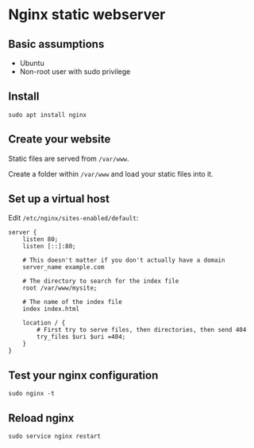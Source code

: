 # Nginx static webserver

## Basic assumptions
+ Ubuntu
+ Non-root user with sudo privilege

## Install
```
sudo apt install nginx
```

## Create your website

Static files are served from `/var/www`.

Create a folder within `/var/www` and load your static files into it.

## Set up a virtual host

Edit `/etc/nginx/sites-enabled/default`:
```
server {
    listen 80;
    listen [::]:80;

    # This doesn't matter if you don't actually have a domain
    server_name example.com

    # The directory to search for the index file
    root /var/www/mysite;

    # The name of the index file
    index index.html

    location / {
        # First try to serve files, then directories, then send 404
        try_files $uri $uri =404;
    }
}
```

## Test your nginx configuration
```
sudo nginx -t
```

## Reload nginx
```
sudo service nginx restart
```
